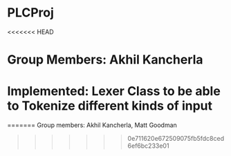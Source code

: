 # PLCProj
<<<<<<< HEAD
# Group Members: Akhil Kancherla
# Implemented: Lexer Class to be able to Tokenize different kinds of input
=======
Group members: Akhil Kancherla, Matt Goodman
>>>>>>> 0e711620e672509075fb5fdc8ced6ef6bc233e01
